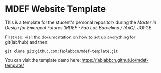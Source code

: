 # MDEF Website Template

This is a template for the student's personal repository during the _Master in Design for Emergent Futures (MDEF - Fab Lab Barcelona / IAAC)_. 
JORGE

First use: visit [the documentation on how to set up everything](https://fablabbcn-projects.gitlab.io/learning/fabacademy-local-docs/guides/code/gitsetup/) for git(lab/hub) and then:

```
git clone git@github.com:fablabbcn/mdef-template.git
```

You can visit the template demo here: https://fablabbcn.github.io/mdef-template/
